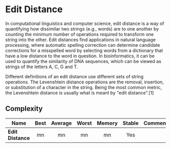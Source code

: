 # Edit Distance

In computational linguistics and computer science, edit distance is a way of quantifying how dissimilar two strings (e.g., words) are to one another by counting the minimum number of operations required to transform one string into the other. Edit distances find applications in natural language processing, where automatic spelling correction can determine candidate corrections for a misspelled word by selecting words from a dictionary that have a low distance to the word in question. In bioinformatics, it can be used to quantify the similarity of DNA sequences, which can be viewed as strings of the letters A, C, G and T.

Different definitions of an edit distance use different sets of string operations. The Levenshtein distance operations are the removal, insertion, or substitution of a character in the string. Being the most common metric, the Levenshtein distance is usually what is meant by "edit distance".[1]

## Complexity

| Name                  | Best            | Average             | Worst               | Memory    | Stable    | Comments  |
| --------------------- | :-------------: | :-----------------: | :-----------------: | :-------: | :-------: | :-------- |
| **Edit Distance**         | mn               | mn              | mn           | mn         | Yes        |           |